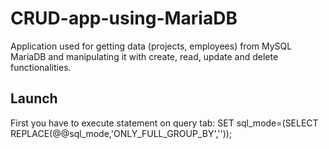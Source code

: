 # CRUD-app-using-MariaDB

Application used for getting data (projects, employees) from MySQL MariaDB and manipulating it with create, read, update and delete functionalities.

## Launch 

First you have to execute statement on query tab: SET sql_mode=(SELECT REPLACE(@@sql_mode,'ONLY_FULL_GROUP_BY',''));
